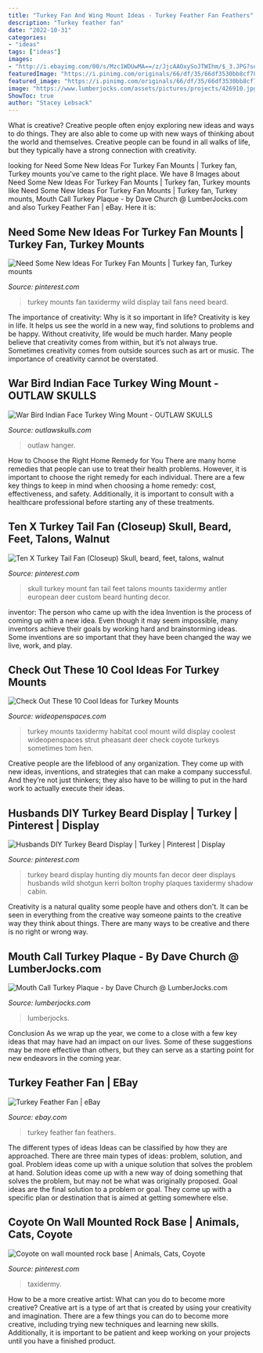 ```yaml
---
title: "Turkey Fan And Wing Mount Ideas - Turkey Feather Fan Feathers"
description: "Turkey feather fan"
date: "2022-10-31"
categories:
- "ideas"
tags: ["ideas"]
images:
- "http://i.ebayimg.com/00/s/Mzc1WDUwMA==/z/JjcAAOxySoJTWIhm/$_3.JPG?set_id=2"
featuredImage: "https://i.pinimg.com/originals/66/df/35/66df3530bb8cf7807f06afd841fb7cac.jpg"
featured_image: "https://i.pinimg.com/originals/66/df/35/66df3530bb8cf7807f06afd841fb7cac.jpg"
image: "https://www.lumberjocks.com/assets/pictures/projects/426910.jpg"
ShowToc: true
author: "Stacey Lebsack"
---
```



What is creative?
Creative people often enjoy exploring new ideas and ways to do things. They are also able to come up with new ways of thinking about the world and themselves. Creative people can be found in all walks of life, but they typically have a strong connection with creativity.

	

		
looking for Need Some New Ideas For Turkey Fan Mounts | Turkey fan, Turkey mounts you've came to the right place. We have 8 Images about Need Some New Ideas For Turkey Fan Mounts | Turkey fan, Turkey mounts like Need Some New Ideas For Turkey Fan Mounts | Turkey fan, Turkey mounts, Mouth Call Turkey Plaque - by Dave Church @ LumberJocks.com and also Turkey Feather Fan | eBay. Here it is:
		
    
## Need Some New Ideas For Turkey Fan Mounts | Turkey Fan, Turkey Mounts

<img loading=lazy src="https://i.pinimg.com/originals/af/88/e6/af88e693f38c6f10ad668e7835d18e0e.jpg" onerror="this.onerror=null;this.src='https://tse2.mm.bing.net/th?id=OIP.Z1xKgfdKzvEZo-4tVZjRRgAAAA&amp;pid=15.1';" alt="Need Some New Ideas For Turkey Fan Mounts | Turkey fan, Turkey mounts">

_Source: pinterest.com_

>turkey mounts fan taxidermy wild display tail fans need beard. 

	

The importance of creativity: Why is it so important in life?
Creativity is key in life. It helps us see the world in a new way, find solutions to problems and be happy. Without creativity, life would be much harder. Many people believe that creativity comes from within, but it’s not always true. Sometimes creativity comes from outside sources such as art or music. The importance of creativity cannot be overstated.

    
## War Bird Indian Face Turkey Wing Mount - OUTLAW SKULLS

<img loading=lazy src="https://outlawskulls.com/uploads/3/4/7/6/34764165/24774703-511324492564193-2339793907441483990-n_orig.jpg" onerror="this.onerror=null;this.src='https://tse3.mm.bing.net/th?id=OIP.OeZlSDqP5N6BkIFUL8XLrwHaHY&amp;pid=15.1';" alt="War Bird Indian Face Turkey Wing Mount - OUTLAW SKULLS">

_Source: outlawskulls.com_

>outlaw hanger. 

	

How to Choose the Right Home Remedy for You
There are many home remedies that people can use to treat their health problems. However, it is important to choose the right remedy for each individual. There are a few key things to keep in mind when choosing a home remedy: cost, effectiveness, and safety. Additionally, it is important to consult with a healthcare professional before starting any of these treatments.

    
## Ten X Turkey Tail Fan (Closeup) Skull, Beard, Feet, Talons, Walnut

<img loading=lazy src="https://i.pinimg.com/originals/66/df/35/66df3530bb8cf7807f06afd841fb7cac.jpg" onerror="this.onerror=null;this.src='https://tse1.mm.bing.net/th?id=OIP.pm1RxqUzwD8CzYD6kRLqowHaJ4&amp;pid=15.1';" alt="Ten X Turkey Tail Fan (Closeup) Skull, beard, feet, talons, walnut">

_Source: pinterest.com_

>skull turkey mount fan tail feet talons mounts taxidermy antler european deer custom beard hunting decor. 

	

inventor: The person who came up with the idea
Invention is the process of coming up with a new idea. Even though it may seem impossible, many inventors achieve their goals by working hard and brainstorming ideas. Some inventions are so important that they have been changed the way we live, work, and play.

    
## Check Out These 10 Cool Ideas For Turkey Mounts

<img loading=lazy src="http://cdn0.wideopenspaces.com/wp-content/uploads/2015/10/turkey-in-habitat.jpg" onerror="this.onerror=null;this.src='https://tse4.mm.bing.net/th?id=OIP.mOcIYz6hEVhYHUP3Nqma4wHaKB&amp;pid=15.1';" alt="Check Out These 10 Cool Ideas for Turkey Mounts">

_Source: wideopenspaces.com_

>turkey mounts taxidermy habitat cool mount wild display coolest wideopenspaces strut pheasant deer check coyote turkeys sometimes tom hen. 

	

Creative people are the lifeblood of any organization. They come up with new ideas, inventions, and strategies that can make a company successful. And they’re not just thinkers; they also have to be willing to put in the hard work to actually execute their ideas.

    
## Husbands DIY Turkey Beard Display | Turkey | Pinterest | Display

<img loading=lazy src="https://s-media-cache-ak0.pinimg.com/originals/8b/cc/5a/8bcc5acd3feb14578d2fe61c1d5a74c5.jpg" onerror="this.onerror=null;this.src='https://tse3.mm.bing.net/th?id=OIP.6khgKiYzDFjCNZobQEYaFAHaJ4&amp;pid=15.1';" alt="Husbands DIY Turkey Beard Display | Turkey | Pinterest | Display">

_Source: pinterest.com_

>turkey beard display hunting diy mounts fan decor deer displays husbands wild shotgun kerri bolton trophy plaques taxidermy shadow cabin. 

	

Creativity is a natural quality some people have and others don't. It can be seen in everything from the creative way someone paints to the creative way they think about things. There are many ways to be creative and there is no right or wrong way.

    
## Mouth Call Turkey Plaque - By Dave Church @ LumberJocks.com

<img loading=lazy src="https://www.lumberjocks.com/assets/pictures/projects/426910.jpg" onerror="this.onerror=null;this.src='https://tse1.mm.bing.net/th?id=OIP.eFlHmniq6Ffi9yjd0NAa5wHaJ4&amp;pid=15.1';" alt="Mouth Call Turkey Plaque - by Dave Church @ LumberJocks.com">

_Source: lumberjocks.com_

>lumberjocks. 

	

Conclusion
As we wrap up the year, we come to a close with a few key ideas that may have had an impact on our lives. Some of these suggestions may be more effective than others, but they can serve as a starting point for new endeavors in the coming year.

    
## Turkey Feather Fan | EBay

<img loading=lazy src="http://i.ebayimg.com/00/s/Mzc1WDUwMA==/z/JjcAAOxySoJTWIhm/$_3.JPG?set_id=2" onerror="this.onerror=null;this.src='https://tse1.mm.bing.net/th?id=OIP.oCuh2RP5maereSw8JlXLJQHaFj&amp;pid=15.1';" alt="Turkey Feather Fan | eBay">

_Source: ebay.com_

>turkey feather fan feathers. 

	

The different types of ideas
Ideas can be classified by how they are approached. There are three main types of ideas: problem, solution, and goal. Problem ideas come up with a unique solution that solves the problem at hand. Solution ideas come up with a new way of doing something that solves the problem, but may not be what was originally proposed. Goal ideas are the final solution to a problem or goal. They come up with a specific plan or destination that is aimed at getting somewhere else.

    
## Coyote On Wall Mounted Rock Base | Animals, Cats, Coyote

<img loading=lazy src="https://i.pinimg.com/originals/5c/cb/2e/5ccb2e438c223cf96e481cd02e2eae4c.jpg" onerror="this.onerror=null;this.src='https://tse2.mm.bing.net/th?id=OIP.ErnOjdF9AEaJO8mjsYE8fwHaJ4&amp;pid=15.1';" alt="Coyote on wall mounted rock base | Animals, Cats, Coyote">

_Source: pinterest.com_

>taxidermy. 

	

How to be a more creative artist: What can you do to become more creative?
Creative art is a type of art that is created by using your creativity and imagination. There are a few things you can do to become more creative, including trying new techniques and learning new skills. Additionally, it is important to be patient and keep working on your projects until you have a finished product.


